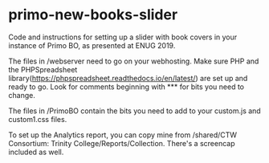 # primo-new-books-slider
Code and instructions for setting up a slider with book covers in your instance of Primo BO, as presented at ENUG 2019.

The files in /webserver need to go on your webhosting. Make sure PHP and the PHPSpreadsheet library(https://phpspreadsheet.readthedocs.io/en/latest/) are set up and ready to go. Look for comments beginning with *** for bits you need to change.

The files in /PrimoBO contain the bits you need to add to your custom.js and custom1.css files.

To set up the Analytics report, you can copy mine from /shared/CTW Consortium: Trinity College/Reports/Collection. There's a screencap included as well.
